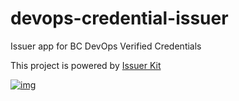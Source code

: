 # devops-credential-issuer

Issuer app for BC DevOps Verified Credentials

This project is powered by [Issuer Kit](https://github.com/bcgov/issuer-kit.git)

[![img](https://img.shields.io/badge/Lifecycle-Experimental-339999)](https://github.com/bcgov/repomountie/blob/master/doc/lifecycle-badges.md)
